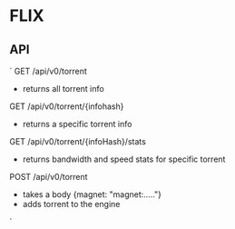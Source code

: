 # FLIX

## API

`
GET /api/v0/torrent
  - returns all torrent info

GET /api/v0/torrent/{infohash}
  - returns a specific torrent info

GET /api/v0/torrent/{infoHash}/stats
  - returns bandwidth and speed stats for specific torrent

POST /api/v0/torrent
  - takes a body {magnet: "magnet:....."}
  - adds torrent to the engine

`
